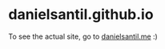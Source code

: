 # danielsantil.github.io

To see the actual site, go to [danielsantil.me](https://danielsantil.com) :)
